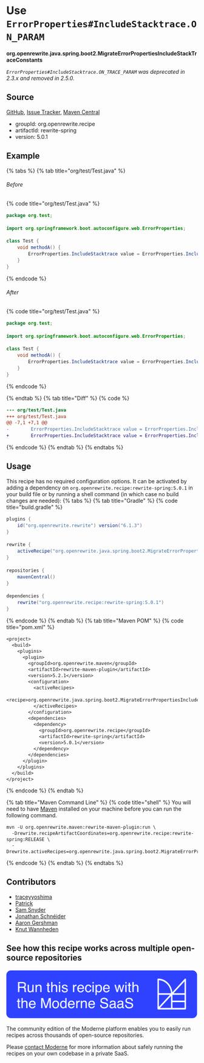 # Use `ErrorProperties#IncludeStacktrace.ON_PARAM`

**org.openrewrite.java.spring.boot2.MigrateErrorPropertiesIncludeStackTraceConstants**

_`ErrorProperties#IncludeStacktrace.ON_TRACE_PARAM` was deprecated in 2.3.x and removed in 2.5.0._

## Source

[GitHub](https://github.com/openrewrite/rewrite-spring/blob/main/src/main/java/org/openrewrite/java/spring/boot2/MigrateErrorPropertiesIncludeStackTraceConstants.java), [Issue Tracker](https://github.com/openrewrite/rewrite-spring/issues), [Maven Central](https://central.sonatype.com/artifact/org.openrewrite.recipe/rewrite-spring/5.0.1/jar)

* groupId: org.openrewrite.recipe
* artifactId: rewrite-spring
* version: 5.0.1

## Example


{% tabs %}
{% tab title="org/test/Test.java" %}

###### Before
{% code title="org/test/Test.java" %}
```java
package org.test;

import org.springframework.boot.autoconfigure.web.ErrorProperties;

class Test {
    void methodA() {
        ErrorProperties.IncludeStacktrace value = ErrorProperties.IncludeStacktrace.ON_TRACE_PARAM;
    }
}
```
{% endcode %}

###### After
{% code title="org/test/Test.java" %}
```java
package org.test;

import org.springframework.boot.autoconfigure.web.ErrorProperties;

class Test {
    void methodA() {
        ErrorProperties.IncludeStacktrace value = ErrorProperties.IncludeStacktrace.ON_PARAM;
    }
}
```
{% endcode %}

{% endtab %}
{% tab title="Diff" %}
{% code %}
```diff
--- org/test/Test.java
+++ org/test/Test.java
@@ -7,1 +7,1 @@
-        ErrorProperties.IncludeStacktrace value = ErrorProperties.IncludeStacktrace.ON_TRACE_PARAM;
+        ErrorProperties.IncludeStacktrace value = ErrorProperties.IncludeStacktrace.ON_PARAM;
```
{% endcode %}
{% endtab %}
{% endtabs %}


## Usage

This recipe has no required configuration options. It can be activated by adding a dependency on `org.openrewrite.recipe:rewrite-spring:5.0.1` in your build file or by running a shell command (in which case no build changes are needed): 
{% tabs %}
{% tab title="Gradle" %}
{% code title="build.gradle" %}
```groovy
plugins {
    id("org.openrewrite.rewrite") version("6.1.3")
}

rewrite {
    activeRecipe("org.openrewrite.java.spring.boot2.MigrateErrorPropertiesIncludeStackTraceConstants")
}

repositories {
    mavenCentral()
}

dependencies {
    rewrite("org.openrewrite.recipe:rewrite-spring:5.0.1")
}
```
{% endcode %}
{% endtab %}
{% tab title="Maven POM" %}
{% code title="pom.xml" %}
```markup
<project>
  <build>
    <plugins>
      <plugin>
        <groupId>org.openrewrite.maven</groupId>
        <artifactId>rewrite-maven-plugin</artifactId>
        <version>5.2.1</version>
        <configuration>
          <activeRecipes>
            <recipe>org.openrewrite.java.spring.boot2.MigrateErrorPropertiesIncludeStackTraceConstants</recipe>
          </activeRecipes>
        </configuration>
        <dependencies>
          <dependency>
            <groupId>org.openrewrite.recipe</groupId>
            <artifactId>rewrite-spring</artifactId>
            <version>5.0.1</version>
          </dependency>
        </dependencies>
      </plugin>
    </plugins>
  </build>
</project>
```
{% endcode %}
{% endtab %}

{% tab title="Maven Command Line" %}
{% code title="shell" %}
You will need to have [Maven](https://maven.apache.org/download.cgi) installed on your machine before you can run the following command.

```shell
mvn -U org.openrewrite.maven:rewrite-maven-plugin:run \
  -Drewrite.recipeArtifactCoordinates=org.openrewrite.recipe:rewrite-spring:RELEASE \
  -Drewrite.activeRecipes=org.openrewrite.java.spring.boot2.MigrateErrorPropertiesIncludeStackTraceConstants
```
{% endcode %}
{% endtab %}
{% endtabs %}

## Contributors
* [traceyyoshima](tracey.yoshima@gmail.com)
* [Patrick](patway99@gmail.com)
* [Sam Snyder](sam@moderne.io)
* [Jonathan Schnéider](jkschneider@gmail.com)
* [Aaron Gershman](aegershman@gmail.com)
* [Knut Wannheden](knut@moderne.io)


## See how this recipe works across multiple open-source repositories

[![Moderne Link Image](/.gitbook/assets/ModerneRecipeButton.png)](https://public.moderne.io/recipes/org.openrewrite.java.spring.boot2.MigrateErrorPropertiesIncludeStackTraceConstants)

The community edition of the Moderne platform enables you to easily run recipes across thousands of open-source repositories.

Please [contact Moderne](https://moderne.io/product) for more information about safely running the recipes on your own codebase in a private SaaS.
